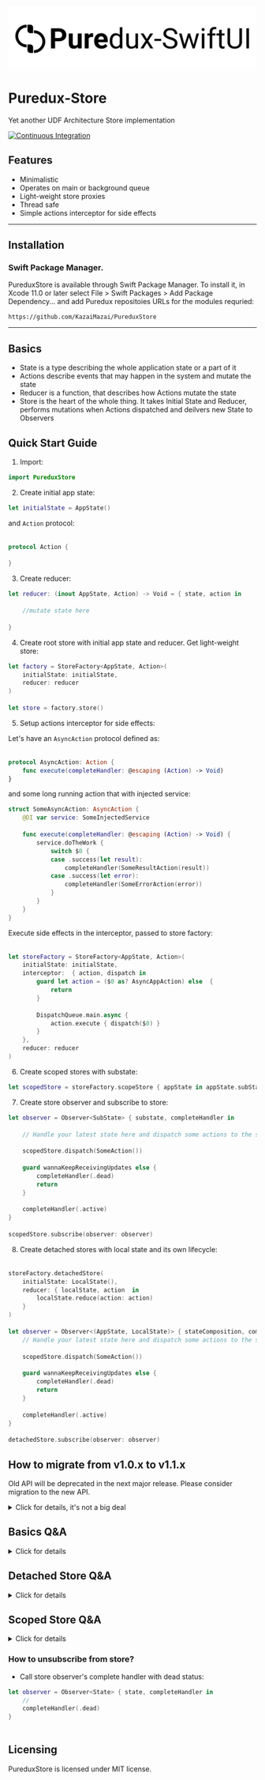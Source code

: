 <p align="center">
  <img src="Logo.svg?raw=true" alt="Sublime's custom image"/>
 </p>
 


# Puredux-Store

Yet another UDF Architecture Store implementation
<p align="left">
    <a href="https://github.com/KazaiMazai/PureduxStore/actions">
        <img src="https://github.com/KazaiMazai/PureduxStore/workflows/Tests/badge.svg" alt="Continuous Integration">
    </a>
</p>

## Features

- Minimalistic 
- Operates on main or background queue
- Light-weight store proxies
- Thread safe 
- Simple actions interceptor for side effects
____________


## Installation
 

### Swift Package Manager.

PureduxStore is available through Swift Package Manager. 
To install it, in Xcode 11.0 or later select File > Swift Packages > Add Package Dependency... and add Puredux repositoies URLs for the modules requried:

```
https://github.com/KazaiMazai/PureduxStore
```
____________

## Basics

- State is a type describing the whole application state or a part of it
- Actions describe events that may happen in the system and mutate the state
- Reducer is a function, that describes how Actions mutate the state
- Store is the heart of the whole thing. It takes Initial State and Reducer, performs mutations when Actions dispatched and deilvers new State to Observers


## Quick Start Guide

1. Import:
```swift
import PureduxStore

```

2. Create initial app state:

```swift
let initialState = AppState()
```

and `Action` protocol:

```swift

protocol Action {

}

```

3. Create reducer:

```swift 
let reducer: (inout AppState, Action) -> Void = { state, action in

    //mutate state here

}

```

4. Create root store with initial app state and reducer. Get light-weight store:

```swift
let factory = StoreFactory<AppState, Action>(
    initialState: initialState,
    reducer: reducer
)

let store = factory.store()
```

5. Setup actions interceptor for side effects:

Let's have an `AsyncAction` protocol defined as:

```swift

protocol AsyncAction: Action {
    func execute(completeHandler: @escaping (Action) -> Void)
}
```

and some long running action that with injected service:

```swift
struct SomeAsyncAction: AsyncAction {
    @DI var service: SomeInjectedService

    func execute(completeHandler: @escaping (Action) -> Void) {  
        service.doTheWork {
            switch $0 {
            case .success(let result):
                completeHandler(SomeResultAction(result))
            case .success(let error):
                completeHandler(SomeErrorAction(error))
            }
        }
    }
}

```

Execute side effects in the interceptor, passed to store factory:

```swift

let storeFactory = StoreFactory<AppState, Action>(
    initialState: initialState, 
    interceptor:  { action, dispatch in
        guard let action = ($0 as? AsyncAppAction) else  {
            return
        }
    
        DispatchQueue.main.async {
            action.execute { dispatch($0) }
        } 
    },
    reducer: reducer
)

```

6. Create scoped stores with substate:

```swift
let scopedStore = storeFactory.scopeStore { appState in appState.subState }

```

7. Create store observer and subscribe to store:


```swift 
let observer = Observer<SubState> { substate, completeHandler in
    
    // Handle your latest state here and dispatch some actions to the store
    
    scopedStore.dispatch(SomeAction())
    
    guard wannaKeepReceivingUpdates else {
        completeHandler(.dead)
        return 
    }
    
    completeHandler(.active)
}

scopedStore.subscribe(observer: observer)

```


8. Create detached stores with local state and its own lifecycle:

```swift
 
storeFactory.detachedStore(
    initialState: LocalState(),
    reducer: { localState, action  in
        localState.reduce(action: action)
    }
)

let observer = Observer<(AppState, LocalState)> { stateComposition, complete in
    // Handle your latest state here and dispatch some actions to the store

    scopedStore.dispatch(SomeAction())

    guard wannaKeepReceivingUpdates else {
        completeHandler(.dead)
        return 
    }

    completeHandler(.active)
}

detachedStore.subscribe(observer: observer)


```


## How to migrate from v1.0.x to v1.1.x

Old API will be deprecated in the next major release. 
Please consider migration to the new API.

<details><summary>Click for details, it's not a big deal</summary>
<p>

### 1. Migrate From `RootStore` to `StoreFactory`:

Before: 

```swift
let rootStore = RootStore<AppState, Action>(
    queue: StoreQueue = .global(qos: .userInteractive)
    initialState: initialState, 
    reducer: reducer
)

```

Now:

```swift
let storeFactory = StoreFactory<AppState, Action>(
    initialState: initialState, 
    qos: .userInteractive,
    reducer: reducer
)

```

MainQueue is not available for Stores any more. 
Since now, stores operate on a global serial queue with configurable QoS.

### 2. Update actions interceptor and pass in to store factory:

Before:

```swift

rootStore.interceptActions { action in
    guard let action = ($0 as? AsyncAppAction) else  {
        return
    }
    
    DispatchQueue.main.async {
        action.execute { store.dispatch($0) }
    }   
}

```

Now:

```swift
let storeFactory = StoreFactory<AppState, Action>(
    initialState: initialState, 
    interceptor:  { action, dispatched in
        guard let action = ($0 as? AsyncAppAction) else  {
            return
        }
    
        DispatchQueue.main.async {
            action.execute { dispatch($0) }
        } 
    },
    reducer: reducer
)

```
### 3. Migrate from `proxy(...)` to `scope(...)`:

Before:

```swift
let storeProxy = rootStore.store().proxy { appState in appState.subState }

```

Now:

```swift
let scopeStore = storeFactory.scopeStore() { appState in appState.subState }

```

</p>
</details>

## Basics Q&A

<details><summary>Click for details</summary>
<p>

  
### How to connect PureduxStore to UI?
  
- It can be done with the help of [PureduxUIKit](https://github.com/KazaiMazai/PureduxUIKit) or [PureduxSwiftUI](https://github.com/KazaiMazai/PureduxSwiftUI)


### What is StoreFactory?

StoreFactory is a factory for Stores and StoreObjects.
It suppports the following store types:
- store - plain root store
- scopeStore - scoped store proxy to the root store
- detachedStore - detached store with `(Root, Local) -> Composition` state mapping and it's own lifecycle


### What queue does the root store operate on?

- By default, it works on a global serial queue with `userInteractive` quality of service. QoS can be changed.
 

### What is a Store?

- Store is a lightweight store. 
- It's only a proxy to the root store: it forwards subscribtions and all dispatched Actions to it.
- Root store can be another Store, StoreFactory's root store or a detached store.
- Store is designed to be passed all over the app safely without extra effort.
- It's threadsafe. It allows to dispatch actions and subscribe from any thread. 
- It keeps weak reference to the root store, that allows to avoid creating reference cycles accidentally.

### What is a StoreObject?

- It's almost the same thing as a Store 
- It keeps a *strong* reference to the root store.
- It's designed to manage the lifecycle of detached stores

</p>
</details>

## Detached Store Q&A

<details><summary>Click for details</summary>
<p>

### What is detached store?

- Detached store is a separate store 
- Detached store has its own local state
- Detached store has its own local state reducer
- Detached store is attached to the root store
- Detached store's state is a composition of root state and local state



### How to create detached store?

StoreFactory allows to create detached stores. 
You should only provide initial state and reducer:

```swift
 
storeFactory.detachedStore(
    initialState: LocalState(),
    reducer: { localState, action  in
        localState.reduce(action: action)
    }
)

```
### How to manage detached store's and its state lifecycle?

Detached store's `StoreObject` behaves just like normal class does.
It exist while you keep a reference to it.

### Actions dispatching for DetachedStores follow the rules:
- Actions go up. From detached stores to root
- Actions don't go down. From root to detached stores.
- Action never go horizontally. From detachedStoreA to detachedStoreB
- State changes go down. From root to detached stores. From stores to subscribers.
- Interceptor dispatches new actions to the same store where the initial action was dispatched. 

According to the rules above.

When action is dispatched to RootStore:
- action is delivered to root store's reducer
- action is *not* delivered to detached store's reducer
- root state update triggers root store's subscribers
- root state update triggers detached stores' subscribers
- Interceptor dispatches additional actions to RootStore

When action is dispatched to DetachedStore:
- action is delivered to root store's reducer
- action is delivered to detached store's reducer
- root state update triggers root store's subscribers.
- root state update triggers detached store's subscribers.
- local state update triggers detached stores' subscribers.
- Interceptor dispatches additional actions to DetachedStore



</p>
</details>

## Scoped Store Q&A

<details><summary>Click for details</summary>
<p>

### What's the scoped store?

- With Store it's possible to create scoped substate proxies that allows to scope app features effectively.
  
### Does Proxy Store deduplicate state changes somehow?
- No, Proxy Store observers are triggered at every root store state change. The only store proxy purpose is to scope entire app state to app features
  
</p>
</details>

### How to unsubscribe from store?
 
- Call store observer's complete handler with dead status:
  
```swift 
let observer = Observer<State> { state, completeHandler in
    //
    completeHandler(.dead)
}
 
``` 

</p>
</details>


## Licensing

PureduxStore is licensed under MIT license.
